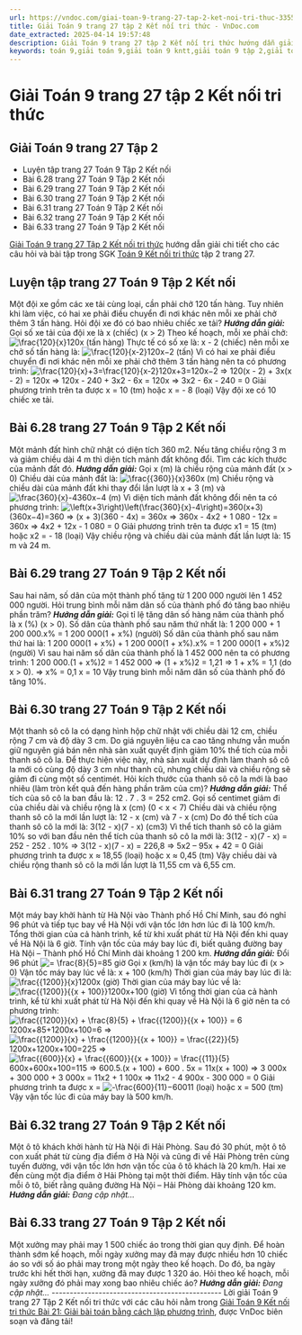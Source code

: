 ```yaml
---
url: https://vndoc.com/giai-toan-9-trang-27-tap-2-ket-noi-tri-thuc-335569
title: Giải Toán 9 trang 27 tập 2 Kết nối tri thức - VnDoc.com
date_extracted: 2025-04-14 19:57:48
description: Giải Toán 9 trang 27 tập 2 Kết nối tri thức hướng dẫn giải chi tiết các câu hỏi và bài tập trong SGK Toán 9 Kết nối tri thức tập 2.
keywords: toán 9,giải toán 9,giải toán 9 kntt,giải toán 9 tập 2,giải toán 9 kết nối tri thức,toán 9 kết nối tri thức tập 2,Toán 9 Kết nối tri thức bài 21 Giải bài toán bằng cách lập phương trình,giải Toán 9 Kết nối tri thức Bài 21,giải toán 9 kntt Bài 21 Giải bài toán bằng cách lập phương trình,toán 9 bài 21,giải toán 9 bài 21,giải toán 9 trang 27,giải toán 9 trang 27 kết nối,toán 9 trang 27 kết nối tri thức,toán 9 kntt tập 2 trang 27,toán 9 kết nối trang 27,bài 6.32 sgk toán 9 tập 2,bài 6.33 toán 9
---
```


# Giải Toán 9 trang 27 tập 2 Kết nối tri thức
## Giải Toán 9 trang 27 Tập 2
  * Luyện tập trang 27 Toán 9 Tập 2 Kết nối
  * Bài 6.28 trang 27 Toán 9 Tập 2 Kết nối
  * Bài 6.29 trang 27 Toán 9 Tập 2 Kết nối
  * Bài 6.30 trang 27 Toán 9 Tập 2 Kết nối
  * Bài 6.31 trang 27 Toán 9 Tập 2 Kết nối
  * Bài 6.32 trang 27 Toán 9 Tập 2 Kết nối
  * Bài 6.33 trang 27 Toán 9 Tập 2 Kết nối

[Giải Toán 9 trang 27 Tập 2 Kết nối tri thức](<https://vndoc.com/giai-toan-9-trang-27-tap-2-ket-noi-tri-thuc-335569>) hướng dẫn giải chi tiết cho các câu hỏi và bài tập trong SGK [Toán 9 Kết nối tri thức](<https://vndoc.com/toan-9-ket-noi-tri-thuc>) tập 2 trang 27.
## **Luyện tập trang 27 Toán 9 Tập 2 Kết nối**
Một đội xe gồm các xe tải cùng loại, cần phải chở 120 tấn hàng. Tuy nhiên khi làm việc, có hai xe phải điều chuyển đi nơi khác nên mỗi xe phải chở thêm 3 tấn hàng. Hỏi đội xe đó có bao nhiêu chiếc xe tải?
_**Hướng dẫn giải:**_
Gọi số xe tải của đội xe là x \(chiếc\) \(x > 2\)
Theo kế hoạch, mỗi xe phải chở: ![\\frac{120}{x}](https://i.vdoc.vn/data/image/blank.png)120x \(tấn hàng\)
Thực tế có số xe là: x - 2 \(chiếc\) nên mỗi xe chở số tấn hàng là: ![\\frac{120}{x-2}](https://i.vdoc.vn/data/image/blank.png)120x−2 \(tấn\)
Vì có hai xe phải điều chuyển đi nơi khác nên mỗi xe phải chở thêm 3 tấn hàng nên ta có phương trình:
![\\frac{120}{x}+3=\\frac{120}{x-2}](https://i.vdoc.vn/data/image/blank.png)120x+3=120x−2
⇒ 120\(x - 2\) + 3x\(x - 2\) = 120x
⇒ 120x - 240 + 3x2 \- 6x = 120x
⇒ 3x2 \- 6x - 240 = 0
Giải phương trình trên ta được x = 10 \(tm\) hoặc x = - 8 \(loại\)
Vậy đội xe có 10 chiếc xe tải.
## **Bài 6.28 trang 27 Toán 9 Tập 2 Kết nối**
Một mảnh đất hình chữ nhật có diện tích 360 m2. Nếu tăng chiều rộng 3 m và giảm chiều dài 4 m thì diện tích mảnh đất không đổi. Tìm các kích thước của mảnh đất đó.
_**Hướng dẫn giải:**_
Gọi x \(m\) là chiều rộng của mảnh đất \(x > 0\)
Chiều dài của mảnh đất là: ![\\frac{{360}}{x}](https://i.vdoc.vn/data/image/blank.png)360x \(m\)
Chiều rộng và chiều dài của mảnh đất khi thay đổi lần lượt là x + 3 \(m\) và ![\\frac{360}{x}-4](https://i.vdoc.vn/data/image/blank.png)360x−4 \(m\)
Vì diện tích mảnh đất không đổi nên ta có phương trình:
![\\left\(x+3\\right\)\\left\(\\frac{360}{x}-4\\right\)=360](https://i.vdoc.vn/data/image/blank.png)\(x+3\)\(360x−4\)=360
⇒ \(x + 3\)\(360 - 4x\) = 360x
⇒ 360x - 4x2 \+ 1 080 - 12x = 360x
⇒ 4x2 \+ 12x - 1 080 = 0
Giải phương trình trên ta được x1 = 15 \(tm\) hoặc x2 = - 18 \(loại\)
Vậy chiều rộng và chiều dài của mảnh đất lần lượt là: 15 m và 24 m.
## **Bài 6.29 trang 27 Toán 9 Tập 2 Kết nối**
Sau hai năm, số dân của một thành phố tăng từ 1 200 000 người lên 1 452 000 người. Hỏi trung bình mỗi năm dân số của thành phố đó tăng bao nhiêu phần trăm?
_**Hướng dẫn giải:**_
Gọi tỉ lệ tăng dân số hàng năm của thành phố là x \(%\) \(x > 0\).
Số dân của thành phố sau năm thứ nhất là:
1 200 000 + 1 200 000.x%
= 1 200 000\(1 + x%\) \(người\)
Số dân của thành phố sau năm thứ hai là:
1 200 000\(1 + x%\) + 1 200 000\(1 + x%\).x%
= 1 200 000\(1 + x%\)2 \(người\)
Vì sau hai năm số dân của thành phố là 1 452 000 nên ta có phương trình:
1 200 000.\(1 + x%\)2 = 1 452 000
⇒ \(1 + x%\)2 = 1,21
⇒ 1 + x% = 1,1 \(do x > 0\).
⇒ x% = 0,1
x = 10
Vậy trung bình mỗi năm dân số của thành phố đó tăng 10%.
## **Bài 6.30 trang 27 Toán 9 Tập 2 Kết nối**
Một thanh sô cô la có dạng hình hộp chữ nhật với chiều dài 12 cm, chiều rộng 7 cm và độ dày 3 cm. Do giá nguyên liệu ca cao tăng nhưng vẫn muốn giữ nguyên giá bán nên nhà sản xuất quyết định giảm 10% thể tích của mỗi thanh sô cô la. Để thực hiện việc này, nhà sản xuất dự định làm thanh sô cô la mới có cùng độ dày 3 cm như thanh cũ, nhưng chiều dài và chiều rộng sẽ giảm đi cùng một số centimét. Hỏi kích thước của thanh sô cô la mới là bao nhiêu \(làm tròn kết quả đến hàng phần trăm của cm\)?
_**Hướng dẫn giải:**_
Thể tích của sô cô la ban đầu là: 12 . 7 . 3 = 252 cm2.
Gọi số centimet giảm đi của chiều dài và chiều rộng là x \(cm\) \(0 < x < 7\)
Chiều dài và chiều rộng thanh sô cô la mới lần lượt là: 12 - x \(cm\) và 7 - x \(cm\)
Do đó thể tích của thanh sô cô la mới là: 3\(12 - x\)\(7 - x\) \(cm3\)
Vì thể tích thanh sô cô la giảm 10% so với ban đầu nên thể tích của thanh sô cô la mới là:
3\(12 - x\)\(7 - x\) = 252 - 252 . 10%
⇒ 3\(12 - x\)\(7 - x\) = 226,8
⇒ 5x2 – 95x + 42 = 0
Giải phương trình ta được x ≈ 18,55 \(loại\) hoặc x ≈ 0,45 \(tm\)
Vậy chiều dài và chiều rộng thanh sô cô la mới lần lượt là 11,55 cm và 6,55 cm.
## **Bài 6.31 trang 27 Toán 9 Tập 2 Kết nối**
Một máy bay khởi hành từ Hà Nội vào Thành phố Hồ Chí Minh, sau đó nghỉ 96 phút và tiếp tục bay về Hà Nội với vận tốc lớn hơn lúc đi là 100 km/h. Tổng thời gian của cả hành trình, kể từ khi xuất phát từ Hà Nội đến khi quay về Hà Nội là 6 giờ. Tính vận tốc của máy bay lúc đi, biết quãng đường bay Hà Nội – Thành phố Hồ Chí Minh dài khoảng 1 200 km.
_**Hướng dẫn giải:**_
Đổi 96 phút ![= \\frac{8}{5}](https://i.vdoc.vn/data/image/blank.png)=85 giờ
Gọi x \(km/h\) là vận tốc máy bay lúc đi \(x > 0\)
Vận tốc máy bay lúc về là: x + 100 \(km/h\)
Thời gian của máy bay lúc đi là: ![\\frac{{1200}}{x}](https://i.vdoc.vn/data/image/blank.png)1200x \(giờ\)
Thời gian của máy bay lúc về là: ![\\frac{{1200}}{{x + 100}}](https://i.vdoc.vn/data/image/blank.png)1200x+100 \(giờ\)
Vì tổng thời gian của cả hành trình, kể từ khi xuất phát từ Hà Nội đến khi quay về Hà Nội là 6 giờ nên ta có phương trình:
![\\frac{{1200}}{x} + \\frac{8}{5} + \\frac{{1200}}{{x + 100}} = 6](https://i.vdoc.vn/data/image/blank.png)1200x+85+1200x+100=6
⇒ ![\\frac{{1200}}{x} + \\frac{{1200}}{{x + 100}} = \\frac{{22}}{5}](https://i.vdoc.vn/data/image/blank.png)1200x+1200x+100=225
⇒ ![\\frac{{600}}{x} + \\frac{{600}}{{x + 100}} = \\frac{{11}}{5}](https://i.vdoc.vn/data/image/blank.png)600x+600x+100=115
⇒ 600.5.\(x + 100\) + 600 . 5x = 11x\(x + 100\)
⇒ 3 000x + 300 000 + 3 000x = 11x2 \+ 1 100x
⇒ 11x2 \- 4 900x - 300 000 = 0
Giải phương trình ta được x = ![-\\frac{600}{11}](https://i.vdoc.vn/data/image/blank.png)−60011 \(loại\) hoặc x = 500 \(tm\)
Vậy vận tốc lúc đi của máy bay là 500 km/h.
## **Bài 6.32 trang 27 Toán 9 Tập 2 Kết nối**
Một ô tô khách khởi hành từ Hà Nội đi Hải Phòng. Sau đó 30 phút, một ô tô con xuất phát từ cùng địa điểm ở Hà Nội và cũng đi về Hải Phòng trên cùng tuyến đường, với vận tốc lớn hơn vận tốc của ô tô khách là 20 km/h. Hai xe đến cùng một địa điểm ở Hải Phòng tại một thời điểm. Hãy tính vận tốc của mỗi ô tô, biết rằng quãng đường Hà Nội – Hải Phòng dài khoảng 120 km.
_**Hướng dẫn giải:**_
_Đang cập nhật..._
## **Bài 6.33 trang 27 Toán 9 Tập 2 Kết nối**
Một xưởng may phải may 1 500 chiếc áo trong thời gian quy định. Để hoàn thành sớm kế hoạch, mỗi ngày xưởng may đã may được nhiều hơn 10 chiếc áo so với số áo phải may trong một ngày theo kế hoạch. Do đó, ba ngày trước khi hết thời hạn, xưởng đã may được 1 320 áo. Hỏi theo kế hoạch, mỗi ngày xưởng đó phải may xong bao nhiêu chiếc áo?
_**Hướng dẫn giải:**_
_Đang cập nhật..._
\-----------------------------------------------
Lời giải Toán 9 trang 27 Tập 2 Kết nối tri thức với các câu hỏi nằm trong [Giải Toán 9 Kết nối tri thức Bài 21: Giải bài toán bằng cách lập phương trình](<https://vndoc.com/toan-9-ket-noi-tri-thuc-bai-21-giai-bai-toan-bang-cach-lap-phuong-trinh-334147>), được VnDoc biên soạn và đăng tải\!
